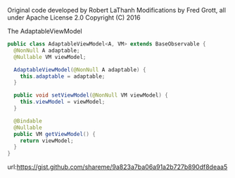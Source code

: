 Original code developed by Robert LaThanh
Modifications by Fred Grott, all under Apache License 2.0 Copyright (C) 2016


The AdaptableViewModel

```java
public class AdaptableViewModel<A, VM> extends BaseObservable {
  @NonNull A adaptable;
  @Nullable VM viewModel;

  AdaptableViewModel(@NonNull A adaptable) {
    this.adaptable = adaptable;
  }

  public void setViewModel(@NonNull VM viewModel) {
    this.viewModel = viewModel;
  }

  @Bindable
  @Nullable
  public VM getViewModel() {
    return viewModel;
  }
}


```

url:https://gist.github.com/shareme/9a823a7ba06a91a2b727b890df8deaa5
